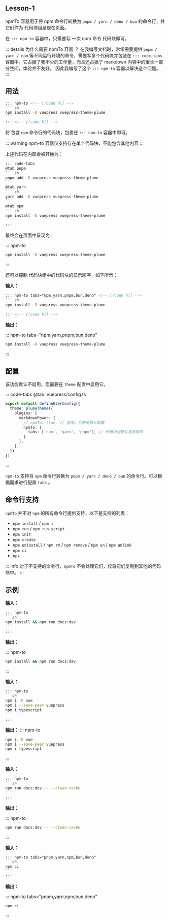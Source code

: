 ## Lesson-1

npmTo 容器用于将 npm 命令行转换为 `pnpm / yarn / deno / bun` 的命令行，并它们作为 代码块组呈现在页面。

在 `::: npm-to` 容器中，只需要写 一次 npm 命令 代码块即可。

::: details 为什么需要 npmTo 容器 ？
在我编写文档时，常常需要提供 `pnpm / yarn / npm` 等不同运行环境的命令，需要写多个代码块并包装在 `::: code-tabs`
容器中。它占据了我不少的工作量，而且还占据了 markdown 内容中的很长一部分空间，体验并不友好。
因此我编写了这个 `::: npm-to` 容器以解决这个问题。
:::

## 用法

````md
::: npm-to <!-- [!code hl] -->
``` sh
npm install -D vuepress vuepress-theme-plume
```
::: <!-- [!code hl] -->
````

将 包含 `npm` 命令行的代码块，包裹在 `::: npm-to` 容器中即可。

::: warning npm-to 容器仅支持存在单个代码块，不能包含其他内容
:::

上述代码在内部会被转换为：

````md
::: code-tabs
@tab pnpm
``` sh
pnpm add -D vuepress vuepress-theme-plume
```
@tab yarn
``` sh
yarn add -D vuepress vuepress-theme-plume
```
@tab npm
``` sh
npm install -D vuepress vuepress-theme-plume
```
:::
````

最终会在页面中呈现为：

::: npm-to

``` sh
npm install -D vuepress vuepress-theme-plume
```

:::

还可以控制 代码块组中的代码块的显示顺序，如下所示：

**输入：**

````md
::: npm-to tabs="npm,yarn,pnpm,bun,deno" <!-- [!code hl] -->
``` sh
npm install -D vuepress vuepress-theme-plume
```
::: <!-- [!code hl] -->
````

**输出：**

::: npm-to tabs="npm,yarn,pnpm,bun,deno"

``` sh
npm install -D vuepress vuepress-theme-plume
```

:::

## 配置

该功能默认不启用，您需要在 `theme` 配置中启用它。

::: code-tabs
@tab .vuepress/config.ts

```ts
export default defineUserConfig({
  theme: plumeTheme({
    plugins: {
      markdownPower: {
        // npmTo: true, // 启用，并使用默认配置
        npmTo: {
          tabs: ['npm', 'yarn', 'pnpm'], // 代码块组默认显示顺序
        }
      },
    }
  })
})
```

:::

`npm-to` 支持将 `npm` 命令行转换为 `pnpm / yarn / deno / bun` 的命令行。可以根据需求进行配置 `tabs` 。

## 命令行支持

`npmTo` 并不对 `npm` 的所有命令行提供支持，以下是支持的列表：

- `npm install` / `npm i`
- `npm run` / `npm run-script`
- `npm init`
- `npm create`
- `npm uninstall` / `npm rm` / `npm remove` / `npm un` / `npm unlink`
- `npm ci`
- `npx`

::: info
对于不支持的命令行，`npmTo` 不会处理它们，仅将它们复制到其他的代码块中。
:::

## 示例

**输入：**

````md
::: npm-to
```sh
npm install && npm run docs:dev
```
:::
````

**输出：**

::: npm-to

```sh
npm install && npm run docs:dev
```

:::

**输入：**

````md
::: npm-to
```sh
npm i -D vue
npm i --save-peer vuepress
npm i typescript
```
:::
````

**输出：**
::: npm-to

```sh
npm i -D vue
npm i --save-peer vuepress
npm i typescript
```

:::

**输入：**

````md
::: npm-to
```sh
npm run docs:dev -- --clean-cache
```
:::
````

**输出：**

::: npm-to

```sh
npm run docs:dev -- --clean-cache
```

:::

**输入：**

````md
::: npm-to tabs="pnpm,yarn,npm,bun,deno"
```sh
npm ci
```
:::
````

**输出：**

::: npm-to tabs="pnpm,yarn,npm,bun,deno"

```sh
npm ci
```

:::